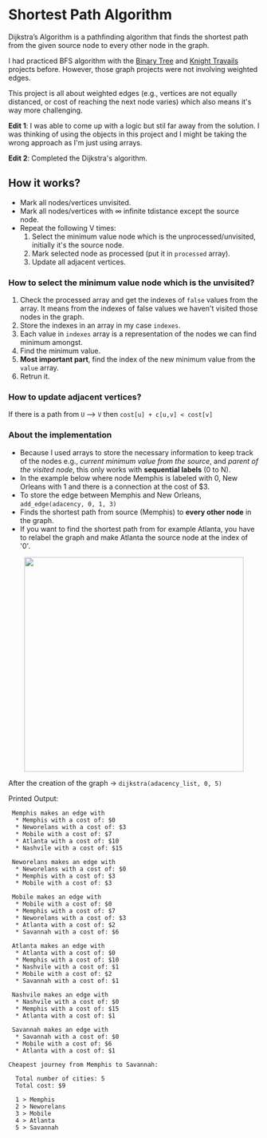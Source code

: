 # Shortest Path Algorithm
Dijkstra’s Algorithm is a pathfinding algorithm that finds the shortest path from the given source node to every other node in the graph.

I had practiced BFS algorithm with the [Binary Tree](https://github.com/egemen-github/binary_search_trees) and [Knight Travails](https://github.com/egemen-github/knights_travails) projects before. However, those graph projects were not involving weighted edges.

This project is all about weighted edges (e.g., vertices are not equally distanced, or cost of reaching the next node varies) which also means it's way more challenging. 

**Edit 1**: I was able to come up with a logic but stil far away from the solution. I was thinking of using the objects in this project and I might be taking the wrong approach as I'm just using arrays.

**Edit 2**: Completed the Dijkstra's algorithm.

## How it works?
* Mark all nodes/vertices unvisited.
* Mark all nodes/vertices with ∞ infinite tdistance except the source node.
* Repeat the following V times:
  1. Select the minimum value node which is the unprocessed/unvisited, initially it's the source node.
  2. Mark selected node as processed (put it in `processed` array).
  3. Update all adjacent vertices.

### How to select the minimum value node which is the unvisited?

1. Check the processed array and get the indexes of `false` values from the array. It means from the indexes of false values we haven't visited those nodes in the graph.
2. Store the indexes in an array in my case `indexes`.
3. Each value in `indexes` array is a representation of the nodes we can find minimum amongst.
4. Find the minimum value.
5. **Most important part**, find the index of the new minimum value from the `value` array.
6. Retrun it.

### How to update adjacent vertices?
If there is a path from `U` --> `V` then `cost[u] + c[u,v] < cost[v]`

### About the implementation
* Because I used arrays to store the necessary information to keep track of the nodes e.g., *current minimum value from the source*, and *parent of the visited node*, this only works with **sequential labels** (0 to N).
* In the example below where node Memphis is labeled with 0, New Orleans with 1 and there is a connection at the cost of $3.
* To store the edge between Memphis and New Orleans, `add_edge(adacency, 0, 1, 3)`
* Finds the shortest path from source (Memphis) to **every other node** in the graph.
* If you want to find the shortest path from for example Atlanta, you have to relabel the graph and make Atlanta the source node at the index of '0'.

<p align="center">
  <img width="440" height="430" src="https://user-images.githubusercontent.com/93445248/183308795-34f995bb-c662-4561-9051-30605fa534ae.jpg">
</p>

After the creation of the graph -> `dijkstra(adacency_list, 0, 5)`

Printed Output:

```
 Memphis makes an edge with
  * Memphis with a cost of: $0
  * Neworelans with a cost of: $3
  * Mobile with a cost of: $7
  * Atlanta with a cost of: $10
  * Nashvile with a cost of: $15

 Neworelans makes an edge with
  * Neworelans with a cost of: $0
  * Memphis with a cost of: $3
  * Mobile with a cost of: $3

 Mobile makes an edge with
  * Mobile with a cost of: $0
  * Memphis with a cost of: $7
  * Neworelans with a cost of: $3
  * Atlanta with a cost of: $2
  * Savannah with a cost of: $6

 Atlanta makes an edge with
  * Atlanta with a cost of: $0
  * Memphis with a cost of: $10
  * Nashvile with a cost of: $1
  * Mobile with a cost of: $2
  * Savannah with a cost of: $1

 Nashvile makes an edge with
  * Nashvile with a cost of: $0
  * Memphis with a cost of: $15
  * Atlanta with a cost of: $1

 Savannah makes an edge with
  * Savannah with a cost of: $0
  * Mobile with a cost of: $6
  * Atlanta with a cost of: $1

Cheapest journey from Memphis to Savannah:

  Total number of cities: 5
  Total cost: $9
 
  1 > Memphis
  2 > Neworelans
  3 > Mobile
  4 > Atlanta
  5 > Savannah
````

